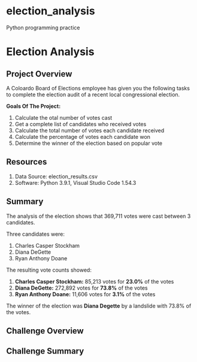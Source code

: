 # election_analysis
Python programming practice

# Election Analysis

## Project Overview
A Coloardo Board of Elections employee has given you the following tasks to complete the election audit of a recent local congressional election.

**Goals Of The Project:**
  1. Calculate the otal number of votes cast
  2. Get a complete list of candidates who received votes
  3. Calculate the total number of votes each candidate received
  4. Calculate the percentage of votes each candidate won
  5. Determine the winner of the election based on popular vote

## Resources
  1. Data Source: election_results.csv
  2. Software: Python 3.9.1, Visual Studio Code 1.54.3

## Summary
The analysis of the election shows that 369,711 votes were cast between 3 candidates.

Three candidates were: 
  1. Charles Casper Stockham
  2. Diana DeGette
  3. Ryan Anthony Doane
 
The resulting vote counts showed: 
  1. **Charles Casper Stockham:** 85,213 votes for **23.0%** of the votes
  2. **Diana DeGette:** 272,892 votes for **73.8%** of the votes 
  3. **Ryan Anthony Doane:** 11,606 votes for **3.1%** of the votes

The winner of the election was **Diana Degette** by a landslide with 73.8% of the votes. 

## Challenge Overview

## Challenge Summary
